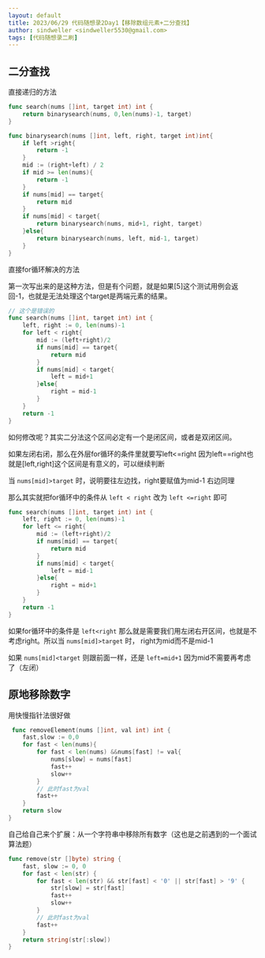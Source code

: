 ```yaml
---
layout: default
title: 2023/06/29 代码随想录2Day1【移除数组元素+二分查找】
author: sindweller <sindweller5530@gmail.com>
tags: [代码随想录二刷]
---
```


## 二分查找

直接递归的方法

```go
func search(nums []int, target int) int {
    return binarysearch(nums, 0,len(nums)-1, target)
}

func binarysearch(nums []int, left, right, target int)int{
    if left >right{
        return -1
    }
    mid := (right+left) / 2
    if mid >= len(nums){
        return -1
    }
    if nums[mid] == target{
        return mid
    }
    if nums[mid] < target{
        return binarysearch(nums, mid+1, right, target)
    }else{
        return binarysearch(nums, left, mid-1, target)
    }
}
```

直接for循环解决的方法

第一次写出来的是这种方法，但是有个问题，就是如果[5]这个测试用例会返回-1，也就是无法处理这个target是两端元素的结果。

```go
// 这个是错误的
func search(nums []int, target int) int {
    left, right := 0, len(nums)-1
    for left < right{
        mid := (left+right)/2
        if nums[mid] == target{
            return mid
        }
        if nums[mid] < target{
            left = mid+1
        }else{
            right = mid-1
        }
    }
    return -1
}
```

如何修改呢？其实二分法这个区间必定有一个是闭区间，或者是双闭区间。

如果左闭右闭，那么在外层for循环的条件里就要写left<=right 因为left==right也就是[left,right]这个区间是有意义的，可以继续判断

当 `nums[mid]>target` 时，说明要往左边找，right要赋值为mid-1 右边同理

那么其实就把for循环中的条件从 `left < right` 改为 `left <=right` 即可

```go
func search(nums []int, target int) int {
    left, right := 0, len(nums)-1
    for left <= right{
        mid := (left+right)/2
        if nums[mid] == target{
            return mid
        }
        if nums[mid] < target{
            left = mid-1
        }else{
            right = mid+1
        }
    }
    return -1
}
```

如果for循环中的条件是 `left<right` 那么就是需要我们用左闭右开区间，也就是不考虑right。所以当 `nums[mid]>target` 时， right为mid而不是mid-1

如果 `nums[mid]<target` 则跟前面一样，还是 `left=mid+1` 因为mid不需要再考虑了（左闭）

## 原地移除数字

用快慢指针法很好做

```go
 func removeElement(nums []int, val int) int {
    fast,slow := 0,0
    for fast < len(nums){
        for fast < len(nums) &&nums[fast] != val{
            nums[slow] = nums[fast]
            fast++
            slow++
        }
        // 此时fast为val
        fast++
    }
    return slow
}
```

自己给自己来个扩展：从一个字符串中移除所有数字（这也是之前遇到的一个面试算法题）

```go
func remove(str []byte) string {
	fast, slow := 0, 0
	for fast < len(str) {
		for fast < len(str) && str[fast] < '0' || str[fast] > '9' {
			str[slow] = str[fast]
			fast++
			slow++
		}
		// 此时fast为val
		fast++
	}
	return string(str[:slow])
}
```

